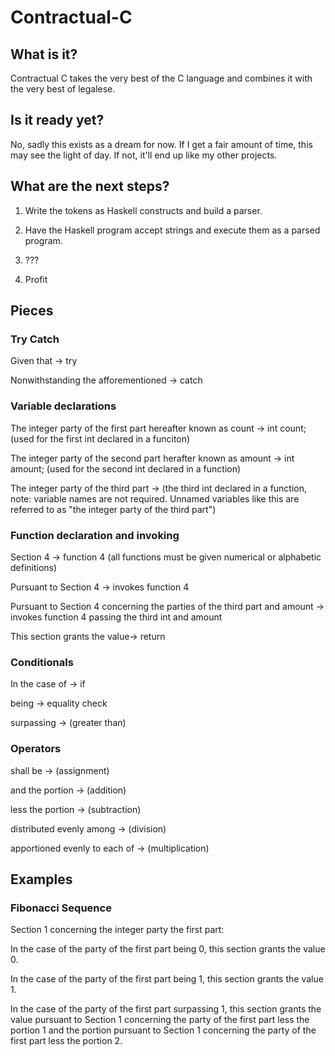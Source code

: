 # Contractual-C
## What is it?
Contractual C takes the very best of the C language and combines it with the very best of legalese.

## Is it ready yet?
No, sadly this exists as a dream for now. If I get a fair amount of time, this may see the light of day. If not, it'll end up like my other projects.

## What are the next steps?
1. Write the tokens as Haskell constructs and build a parser.

2. Have the Haskell program accept strings and execute them as a parsed program.

3. ???

4. Profit

## Pieces
### Try Catch
Given that -> try

Nonwithstanding the afforementioned -> catch

### Variable declarations
The integer party of the first part hereafter known as count -> int count; (used for the first int declared in a funciton)

The integer party of the second part herafter known as amount -> int amount; (used for the second int declared in a function)

The integer party of the third part -> (the third int declared in a function, note: variable names are not required. Unnamed variables like this are referred to as "the integer party of the third part")

### Function declaration and invoking
Section 4 -> function 4 (all functions must be given numerical or alphabetic definitions)

Pursuant to Section 4 -> invokes function 4

Pursuant to Section 4 concerning the parties of the third part and amount -> invokes function 4 passing the third int and amount

This section grants the value-> return

### Conditionals
In the case of -> if

being -> equality check

surpassing -> (greater than)

### Operators
shall be ->  (assignment)

and the portion -> (addition)

less the portion -> (subtraction)

distributed evenly among -> (division)

apportioned evenly to each of -> (multiplication)

## Examples
### Fibonacci Sequence
Section 1 concerning the integer party the first part:

In the case of the party of the first part being 0, this section grants the value 0.

In the case of the party of the first part being 1, this section grants the value 1.

In the case of the party of the first part surpassing 1, this section grants the value pursuant to Section 1 concerning the party of the first part less the portion 1 and the portion pursuant to Section 1 concerning the party of the first part less the portion 2.

